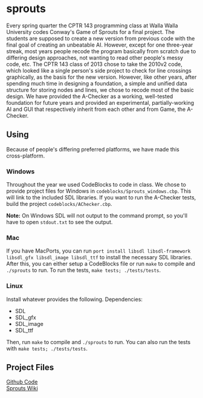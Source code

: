 sprouts
=======
Every spring quarter the CPTR 143 programming class at Walla Walla University
codes Conway's Game of Sprouts for a final project. The students are supposed
to create a new version from previous code with the final goal of creating an
unbeatable AI. However, except for one three-year streak, most years people
recode the program basically from scratch due to differing design approaches,
not wanting to read other people's messy code, etc. The CPTR 143 class of 2013
chose to take the 2010v2 code, which looked like a single person's side project
to check for line crossings graphically, as the basis for the new version.
However, like other years, after spending much time in designing a foundation,
a simple and unified data structure for storing nodes and lines, we chose to
recode most of the basic design. We have provided the A-Checker as a working,
well-tested foundation for future years and provided an experimental,
partially-working AI and GUI that respectively inherit from each other and
from Game, the A-Checker.

Using
-----
Because of people's differing preferred platforms, we have made this
cross-platform. 

### Windows ###
Throughout the year we used CodeBlocks to code in class. We chose to provide
project files for Windows in ``codeblocks/Sprouts_windows.cbp``. This will
link to the included SDL libraries. If you want to run the A-Checker tests,
build the project ``codeblocks/AChecker.cbp``.

**Note:** On Windows SDL will not output to the command prompt, so you'll
have to open ``stdout.txt`` to see the output.

### Mac ###
If you have MacPorts, you can run ``port install libsdl libsdl-framework
libsdl_gfx libsdl_image libsdl_ttf`` to install the necessary SDL libraries.
After this, you can either setup a CodeBlocks file or run ``make`` to compile
and ``./sprouts`` to run. To run the tests, ``make tests; ./tests/tests``.

### Linux ###
Install whatever provides the following. Dependencies:  

 * SDL
 * SDL\_gfx
 * SDL\_image
 * SDL\_ttf

Then, run ``make`` to compile and ``./sprouts`` to run. You can also run the
tests with ``make tests; ./tests/tests``.

Project Files
-------------
[Github Code](https://github.com/floft/sprouts)  
[Sprouts Wiki](http://sprouts.kingscastle.co/index.php/Main_Page)

